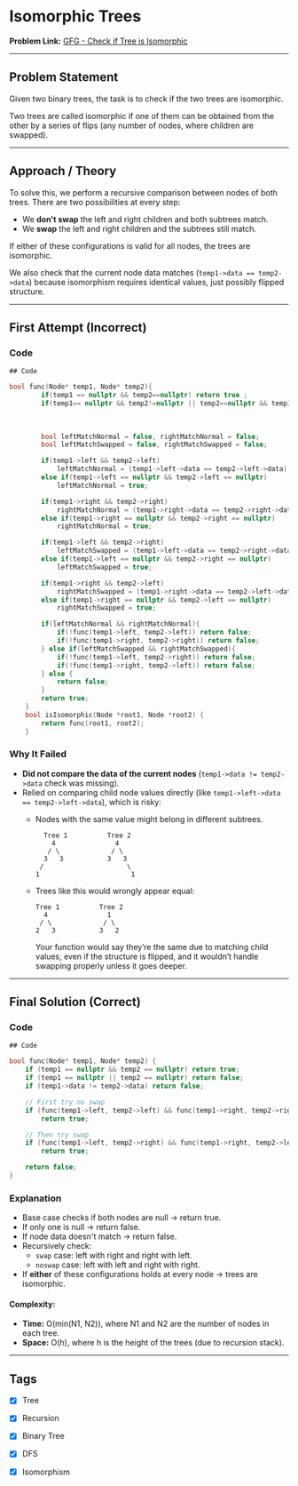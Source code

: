 # Isomorphic Trees

**Problem Link:** [GFG - Check if Tree is Isomorphic](https://www.geeksforgeeks.org/problems/check-if-tree-is-isomorphic/1)

---

## Problem Statement

Given two binary trees, the task is to check if the two trees are isomorphic.

Two trees are called isomorphic if one of them can be obtained from the other by a series of flips (any number of nodes, where children are swapped).

---

## Approach / Theory

To solve this, we perform a recursive comparison between nodes of both trees. There are two possibilities at every step:
- We **don't swap** the left and right children and both subtrees match.
- We **swap** the left and right children and the subtrees still match.

If either of these configurations is valid for all nodes, the trees are isomorphic.

We also check that the current node data matches (`temp1->data == temp2->data`) because isomorphism requires identical values, just possibly flipped structure.

---

## First Attempt (Incorrect)

### Code  
`## Code`
```cpp
bool func(Node* temp1, Node* temp2){
        if(temp1 == nullptr && temp2==nullptr) return true ;
        if(temp1== nullptr && temp2!=nullptr || temp2==nullptr && temp1!=nullptr) return false ;
        
        
        
        bool leftMatchNormal = false, rightMatchNormal = false;
        bool leftMatchSwapped = false, rightMatchSwapped = false;

        if(temp1->left && temp2->left)
            leftMatchNormal = (temp1->left->data == temp2->left->data);
        else if(temp1->left == nullptr && temp2->left == nullptr)
            leftMatchNormal = true;

        if(temp1->right && temp2->right)
            rightMatchNormal = (temp1->right->data == temp2->right->data);
        else if(temp1->right == nullptr && temp2->right == nullptr)
            rightMatchNormal = true;

        if(temp1->left && temp2->right)
            leftMatchSwapped = (temp1->left->data == temp2->right->data);
        else if(temp1->left == nullptr && temp2->right == nullptr)
            leftMatchSwapped = true;

        if(temp1->right && temp2->left)
            rightMatchSwapped = (temp1->right->data == temp2->left->data);
        else if(temp1->right == nullptr && temp2->left == nullptr)
            rightMatchSwapped = true;

        if(leftMatchNormal && rightMatchNormal){
            if(!func(temp1->left, temp2->left)) return false;
            if(!func(temp1->right, temp2->right)) return false;
        } else if(leftMatchSwapped && rightMatchSwapped){
            if(!func(temp1->left, temp2->right)) return false;
            if(!func(temp1->right, temp2->left)) return false;
        } else {
            return false;
        }
        return true;
    }
    bool isIsomorphic(Node *root1, Node *root2) {
        return func(root1, root2);
    }
```

### Why It Failed

- **Did not compare the data of the current nodes** (`temp1->data != temp2->data` check was missing).
- Relied on comparing child node values directly (like `temp1->left->data == temp2->left->data`), which is risky:
  - Nodes with the same value might belong in different subtrees.
    
    ```
      Tree 1          Tree 2
        4               4
       / \             / \
      3   3           3   3
     /                     \
    1                       1

    ```

  - Trees like this would wrongly appear equal:

    ```
    Tree 1          Tree 2
      4               1
     / \             / \
    2   3           3   2
    ```

    Your function would say they’re the same due to matching child values, even if the structure is flipped, and it wouldn’t handle swapping properly unless it goes deeper.

---

## Final Solution (Correct)

### Code  
`## Code`
```cpp
bool func(Node* temp1, Node* temp2) {
    if (temp1 == nullptr && temp2 == nullptr) return true;
    if (temp1 == nullptr || temp2 == nullptr) return false;
    if (temp1->data != temp2->data) return false;

    // First try no swap
    if (func(temp1->left, temp2->left) && func(temp1->right, temp2->right))
        return true;

    // Then try swap
    if (func(temp1->left, temp2->right) && func(temp1->right, temp2->left))
        return true;

    return false;
}

```

### Explanation

- Base case checks if both nodes are null → return true.
- If only one is null → return false.
- If node data doesn't match → return false.
- Recursively check:
  - `swap` case: left with right and right with left.
  - `noswap` case: left with left and right with right.
- If **either** of these configurations holds at every node → trees are isomorphic.

#### Complexity:
- **Time:** O(min(N1, N2)), where N1 and N2 are the number of nodes in each tree.
- **Space:** O(h), where h is the height of the trees (due to recursion stack).

---

## Tags

- [x] Tree
- [x] Recursion
- [x] Binary Tree
- [x] DFS
- [x] Isomorphism


